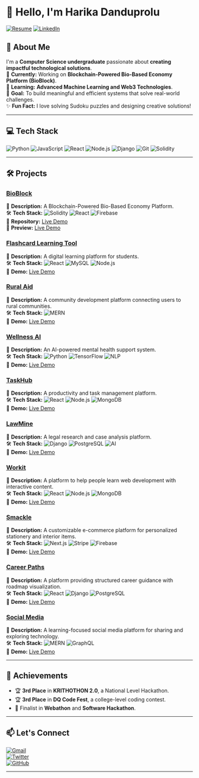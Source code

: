 # 👋 Hello, I'm Harika Danduprolu  
[![Resume](https://img.shields.io/badge/Resume-View-4285F4?style=for-the-badge&logo=google-docs&logoColor=white)](https://docs.google.com/document/d/12qcNoho4d-Iz9Gi7pYKlWgBwpcOkWPo4g_2iDo-VmPI/edit?usp=sharing) 
   [![LinkedIn](https://img.shields.io/badge/LinkedIn-Connect-0A66C2?style=for-the-badge&logo=linkedin)](https://linkedin.com/in/yourprofile)  


## 🚀 About Me  
I'm a **Computer Science undergraduate** passionate about **creating impactful technological solutions**.  
🔭 **Currently:** Working on **Blockchain-Powered Bio-Based Economy Platform (BioBlock)**.  
🌱 **Learning:** **Advanced Machine Learning and Web3 Technologies**.  
🎯 **Goal:** To build meaningful and efficient systems that solve real-world challenges.  
✨ **Fun Fact:** I love solving Sudoku puzzles and designing creative solutions!  

---

## 💻 Tech Stack  
![Python](https://img.shields.io/badge/Python-3776AB?style=flat&logo=python&logoColor=white)  ![JavaScript](https://img.shields.io/badge/JavaScript-F7DF1E?style=flat&logo=javascript&logoColor=black)  ![React](https://img.shields.io/badge/React-61DAFB?style=flat&logo=react&logoColor=black)  ![Node.js](https://img.shields.io/badge/Node.js-339933?style=flat&logo=node.js&logoColor=white)  ![Django](https://img.shields.io/badge/Django-092E20?style=flat&logo=django&logoColor=white)  ![Git](https://img.shields.io/badge/Git-F05032?style=flat&logo=git&logoColor=white)  ![Solidity](https://img.shields.io/badge/Solidity-363636?style=flat&logo=solidity&logoColor=white)  

---

## 🛠️ Projects  

### [BioBlock](https://github.com/yourusername/bioblock)  
📝 **Description:** A Blockchain-Powered Bio-Based Economy Platform.  
🛠️ **Tech Stack:** ![Solidity](https://img.shields.io/badge/-Solidity-363636) ![React](https://img.shields.io/badge/-React-61DAFB) ![Firebase](https://img.shields.io/badge/-Firebase-FFCA28)  
🔗 **Repository:** [Live Demo](https://bioblock-demo.com)  
🔗 **Preview:** [Live Demo](https://bioblock-demo.com)  

### [Flashcard Learning Tool](https://github.com/yourusername/flashcard-tool)  
📝 **Description:** A digital learning platform for students.  
🛠️ **Tech Stack:** ![React](https://img.shields.io/badge/-React-61DAFB) ![MySQL](https://img.shields.io/badge/-MySQL-4479A1) ![Node.js](https://img.shields.io/badge/-Node.js-339933)  
🔗 **Demo:** [Live Demo](https://flashcard-tool-demo.com)  

### [Rural Aid](https://github.com/yourusername/rural-aid)  
📝 **Description:** A community development platform connecting users to rural communities.  
🛠️ **Tech Stack:** ![MERN](https://img.shields.io/badge/-MERN-00ADD8)  
🔗 **Demo:** [Live Demo](https://rural-aid-demo.com)  

### [Wellness AI](https://github.com/yourusername/wellness-ai)  
📝 **Description:** An AI-powered mental health support system.  
🛠️ **Tech Stack:** ![Python](https://img.shields.io/badge/-Python-3776AB) ![TensorFlow](https://img.shields.io/badge/-TensorFlow-FF6F00) ![NLP](https://img.shields.io/badge/-NLP-008080)  
🔗 **Demo:** [Live Demo](https://wellness-ai-demo.com)  

### [TaskHub](https://github.com/yourusername/taskhub)  
📝 **Description:** A productivity and task management platform.  
🛠️ **Tech Stack:** ![React](https://img.shields.io/badge/-React-61DAFB) ![Node.js](https://img.shields.io/badge/-Node.js-339933) ![MongoDB](https://img.shields.io/badge/-MongoDB-47A248)  
🔗 **Demo:** [Live Demo](https://taskhub-demo.com)  

### [LawMine](https://github.com/yourusername/lawmine)  
📝 **Description:** A legal research and case analysis platform.  
🛠️ **Tech Stack:** ![Django](https://img.shields.io/badge/-Django-092E20) ![PostgreSQL](https://img.shields.io/badge/-PostgreSQL-336791) ![AI](https://img.shields.io/badge/-AI-FF4500)  
🔗 **Demo:** [Live Demo](https://lawmine-demo.com)  

### [Workit](https://github.com/yourusername/workit)  
📝 **Description:** A platform to help people learn web development with interactive content.  
🛠️ **Tech Stack:** ![React](https://img.shields.io/badge/-React-61DAFB) ![Node.js](https://img.shields.io/badge/-Node.js-339933) ![MongoDB](https://img.shields.io/badge/-MongoDB-47A248)  
🔗 **Demo:** [Live Demo](https://workit-demo.com)  

### [Smackle](https://github.com/yourusername/smackle)  
📝 **Description:** A customizable e-commerce platform for personalized stationery and interior items.  
🛠️ **Tech Stack:** ![Next.js](https://img.shields.io/badge/-Next.js-000000) ![Stripe](https://img.shields.io/badge/-Stripe-008CDD) ![Firebase](https://img.shields.io/badge/-Firebase-FFCA28)  
🔗 **Demo:** [Live Demo](https://smackle-demo.com)  

### [Career Paths](https://github.com/yourusername/career-paths)  
📝 **Description:** A platform providing structured career guidance with roadmap visualization.  
🛠️ **Tech Stack:** ![React](https://img.shields.io/badge/-React-61DAFB) ![Django](https://img.shields.io/badge/-Django-092E20) ![PostgreSQL](https://img.shields.io/badge/-PostgreSQL-336791)  
🔗 **Demo:** [Live Demo](https://career-paths-demo.com)  

### [Social Media](https://github.com/yourusername/social-media)  
📝 **Description:** A learning-focused social media platform for sharing and exploring technology.  
🛠️ **Tech Stack:** ![MERN](https://img.shields.io/badge/-MERN-00ADD8) ![GraphQL](https://img.shields.io/badge/-GraphQL-E10098)  
🔗 **Demo:** [Live Demo](https://social-media-demo.com)


---

## 🌟 Achievements  
- 🏆 **3rd Place** in **KRITHOTHON 2.0**, a National Level Hackathon.  
- 🏆 **3rd Place** in **DQ Code Fest**, a college-level coding contest.  
- 🎯 Finalist in **Webathon** and **Software Hackathon**.  

---

## 📫 Let's Connect  
[![Gmail](https://img.shields.io/badge/Gmail-D14836?style=for-the-badge&logo=gmail&logoColor=white)](mailto:harika.danduprolu740@gmail.com)  
[![Twitter](https://img.shields.io/badge/Twitter-1DA1F2?style=for-the-badge&logo=twitter&logoColor=white)](https://twitter.com/yourhandle)  
[![GitHub](https://img.shields.io/badge/GitHub-181717?style=for-the-badge&logo=github&logoColor=white)](https://github.com/yourusername)  

---
